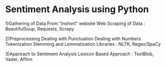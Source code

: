 # Sentiment Analysis using Python
1)Gathering of Data
From "Inshort" website
Web Scraping of Data : BeautifulSoup, Requests, Scrapy

2)Preprocessing
Dealing with Punctuation 
Dealing with Numbers 
Tokenization
Stemming and Lemmatization
Libraries : NLTK, Regex/SpaCy

3)Approach to Sentiment Analysis
Lexicon Based Approach :
TextBlob, Vader, Affinn


